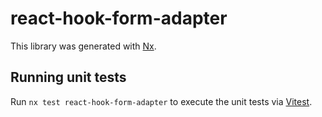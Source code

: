 # react-hook-form-adapter

This library was generated with [Nx](https://nx.dev).

## Running unit tests

Run `nx test react-hook-form-adapter` to execute the unit tests via [Vitest](https://vitest.dev/).
